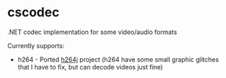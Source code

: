 cscodec
=======

.NET codec implementation for some video/audio formats

Currently supports:

  * h264 - Ported [h264j](http://code.google.com/p/h264j/) project (h264 have some small graphic glitches that I have to fix, but can decode videos just fine)

